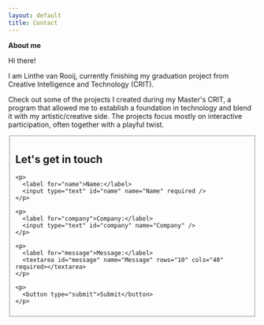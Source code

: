 ```yaml
---
layout: default
title: Contact
---
```


**About me**  

Hi there! 

I am Linthe van Rooij, currently finishing my graduation project from Creative Intelligence and Technology (CRIT).

Check out some of the projects I created during my Master's CRIT, a program that allowed me to establish a foundation in technology and blend it with my artistic/creative side. The projects focus mostly on interactive participation, often together with a playful twist. 

<fieldset>
  <form id="contact-form">
    <h2>Let's get in touch</h2>

    <p>
      <label for="name">Name:</label>
      <input type="text" id="name" name="Name" required />
    </p>

    <p>
      <label for="company">Company:</label>
      <input type="text" id="company" name="Company" />
    </p>

    <p>
      <label for="message">Message:</label>
      <textarea id="message" name="Message" rows="10" cols="40" required></textarea>
    </p>

    <p>
      <button type="submit">Submit</button>
    </p>
  </form>
</fieldset>

<script>
  document.getElementById('contact-form').addEventListener('submit', function (e) {
    e.preventDefault(); // Prevent actual form submission

    const name = document.getElementById('name').value.trim();
    const company = document.getElementById('company').value.trim();
    const message = document.getElementById('message').value.trim();

    const subject = `New message from ${name}${company ? ', ' + company : ''}`;
    const body = `Message:\n${message}`;
    
    const mailtoLink = `mailto:linthe.vr@live.nl?subject=${encodeURIComponent(subject)}&body=${encodeURIComponent(body)}`;

    window.location.href = mailtoLink;
  });
</script>
